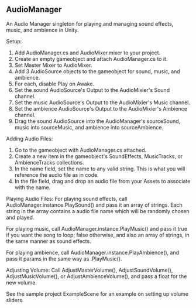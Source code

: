 ## AudioManager
 An Audio Manager singleton for playing and managing sound effects, music, and ambience in Unity.

Setup:
1. Add AudioManager.cs and AudioMixer.mixer to your project.
2. Create an empty gameobject and attach AudioManager.cs to it.
3. Set Master Mixer to AudioMixer.
4. Add 3 AudioSource objects to the gameobject for sound, music, and ambience.
5. For each, disable Play on Awake.
6. Set the sound AudioSource's Output to the AudioMixier's Sound channel.
7. Set the music AudioSource's Output to the AudioMixier's Music channel.
8. Set the ambience AudioSource's Output to the AudioMixier's Ambience channel.
9. Drag the sound AudioSource into the AudioManager's sourceSound, music into sourceMusic, and ambience into sourceAmbience.

Adding Audio Files:
1. Go to the gameobject with AudioManager.cs attached.
2. Create a new item in the gameobject's  SoundEffects, MusicTracks, or AmbienceTracks collections.
3. In the name field, set the name to any valid string. This is what you will reference the audio file as in code.
4. In the file field, drag and drop an audio file from your Assets to associate with the name.

Playing Audio Files:
For playing sound effects, call AudioManager.instance.PlaySound() and pass it an array of strings.
Each string in the array contains a audio file name which will be randomly chosen and played.

For playing music, call AudioManager.instance.PlayMusic() and pass it true if you want the song to loop; false otherwise,
and also an array of strings, in the same manner as sound effects.

For playing ambience, call AudioManager.instance.PlayAmbience(), and pass it params in the same way as .PlayMusic().

Adjusting Volume:
Call AdjustMasterVolume(), AdjustSoundVolume(), AdjustMusicVolume(), or AdjustAmbienceVolume(), and
pass a float for the new volume.

See the sample project ExampleScene for an example on setting up volume sliders.
